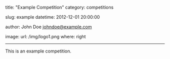 title: "Example Competition"
category: competitions

slug: example
datetime: 2012-12-01 20:00:00

author: John Doe <johndoe@example.com>

image:
    url: /img/logo1.png
    where: right

---

This is an example competition.
